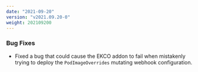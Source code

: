 ```yaml
---
date: "2021-09-20"
version: "v2021.09.20-0"
weight: 202109200
---
```


### <span class="label label-orange">Bug Fixes</span>
- Fixed a bug that could cause the EKCO addon to fail when mistakenly trying to deploy the `PodImageOverrides` mutating webhook configuration.
